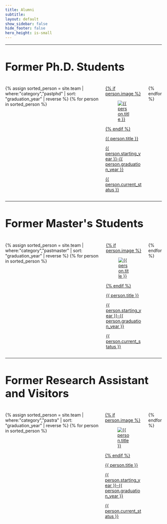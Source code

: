 ```yaml
---
title: Alumni
subtitle: 
layout: default
show_sidebar: false
hide_footer: false
hero_height: is-small
---
```


<hr>
<h1 style="font-size:35px;">Former Ph.D. Students</h1>
<br>
<div class="columns is-multiline">
{% assign sorted_person = site.team | where:"category","pastphd" | sort: "graduation_year" | reverse %}
{% for person in sorted_person %}
<div class="column is-one-fifth-desktop is-6-tablet">
  <a href="{{ person.url | prepend: site.baseurl }}">
    <div class="card">
      {% if person.image %}
      <div class="card-image">
        <figure class="image is-4by3">
          <img src="{{ person.image }}" alt="{{ person.title }}" />
        </figure>
      </div>
      {% endif %}
      <div class="card-content">
        <p class="title is-5">{{ person.title }}</p>
        <p class="subtitle is-5">{{ person.starting_year }}-{{ person.graduation_year }}</p>
        <p class="subtitle is-5">{{ person.current_status }}</p>
      </div>
    </div>
  </a>
</div>
{% endfor %}
</div>

<hr>
<h1 style="font-size:35px;">Former Master's Students</h1>
<br>
<div class="columns is-multiline">
{% assign sorted_person = site.team | where:"category","pastmaster" | sort: "graduation_year" | reverse %}
{% for person in sorted_person %}
<div class="column is-one-fifth-desktop is-6-tablet">
  <a href="{{ person.url | prepend: site.baseurl }}">
    <div class="card">
      {% if person.image %}
      <div class="card-image">
        <figure class="image is-4by3">
          <img src="{{ person.image }}" alt="{{ person.title }}" />
        </figure>
      </div>
      {% endif %}
      <div class="card-content">
        <p class="title is-5">{{ person.title }}</p>
        <p class="subtitle is-5">{{ person.starting_year }}-{{ person.graduation_year }}</p>
        <p class="subtitle is-5">{{ person.current_status }}</p>
      </div>
    </div>
  </a>
</div>
{% endfor %}
</div>


<hr>
<h1 style="font-size:35px;">Former Research Assistant and Visitors</h1>
<br>
<div class="columns is-multiline">
{% assign sorted_person = site.team | where:"category","pastra" | sort: "graduation_year" | reverse %}
{% for person in sorted_person %}
<div class="column is-one-fifth-desktop is-6-tablet">
  <a href="{{ person.url | prepend: site.baseurl }}">
    <div class="card">
      {% if person.image %}
      <div class="card-image">
        <figure class="image is-4by3">
          <img src="{{ person.image }}" alt="{{ person.title }}" />
        </figure>
      </div>
      {% endif %}
      <div class="card-content">
        <p class="title is-5">{{ person.title }}</p>
        <p class="subtitle is-5">{{ person.starting_year }}-{{ person.graduation_year }}</p>
        <p class="subtitle is-5">{{ person.current_status }}</p>
      </div>
    </div>
  </a>
</div>
{% endfor %}
</div> 
